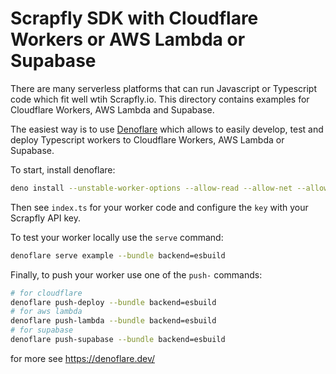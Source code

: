 # Scrapfly SDK with Cloudflare Workers or AWS Lambda or Supabase

There are many serverless platforms that can run Javascript or Typescript code which fit well wtih Scrapfly.io. This directory contains examples for Cloudflare Workers, AWS Lambda and Supabase.

The easiest way is to use [Denoflare](https://denoflare.dev/) which allows to easily develop, test and deploy Typescript workers to Cloudflare Workers, AWS Lambda or Supabase.

To start, install denoflare:

```bash
deno install --unstable-worker-options --allow-read --allow-net --allow-env --allow-run --name denoflare --force https://github.com/skymethod/denoflare/blob/master/cli/cli.ts
```

Then see `index.ts` for your worker code and configure the `key` with your Scrapfly API key. 

To test your worker locally use the `serve` command:

```bash
denoflare serve example --bundle backend=esbuild
```

Finally, to push your worker use one of the `push-` commands:

```bash
# for cloudflare
denoflare push-deploy --bundle backend=esbuild
# for aws lambda
denoflare push-lambda --bundle backend=esbuild
# for supabase
denoflare push-supabase --bundle backend=esbuild
```

for more see https://denoflare.dev/